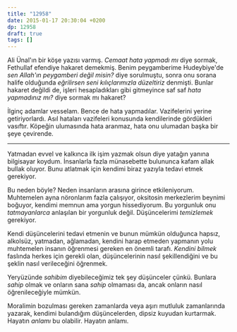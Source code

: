 ```yaml
---
title: "12958"
date: 2015-01-17 20:30:04 +0200
dp: 12958
draft: true
tags: []
---
```


Ali Ünal'ın bir köşe yazısı varmış. *Cemaat hata yapmadı mı* diye
sormak, Fethullaf efendiye hakaret demekmiş. Benim peygamberime
Hudeybiye'de *sen Allah'ın peygamberi değil misin?* diye sorulmuştu,
sonra onu sorana halife olduğunda *eğrilirsen seni kılıçlarımızla
düzeltiriz* denmişti. Bunlar hakaret değildi de, işleri hesapladıkları
gibi gitmeyince saf saf *hata yapmadınız mı?* diye sormak mı hakaret?

İlginç adamlar vesselam. Bence de hata yapmadılar. Vazifelerini yerine
getiriyorlardı. Asıl hataları vazifeleri konusunda kendilerinde
gördükleri vasıftır. Köpeğin ulumasında hata aranmaz, hata onu
ulumadan başka bir şeye çevirende.

-----

Yatmadan evvel ve kalkınca ilk işim yazmak olsun diye yatağın yanına
bilgisayar koydum. İnsanlarla fazla münasebette bulununca kafam allak
bullak oluyor. Bunu atlatmak için kendimi biraz yazıyla tedavi etmek
gerekiyor.

Bu neden böyle? Neden insanların arasına girince
etkileniyorum. Muhtemelen ayna nöronlarım fazla çalışıyor, oksitosin
merkezlerim beynimi boğuyor, kendimi memnun ama yorgun
hissediyorum. Bu yorgunluk onu *tatmayanlarca* anlaşılan bir yorgunluk
değil. Düşüncelerimi *temizlemek* gerekiyor.

Kendi düşüncelerini tedavi etmenin ve bunun mümkün olduğunca hapsız,
alkolsüz, yatmadan, ağlamadan, kendini harap etmeden yapmanın yolu
muhtemelen insanın öğrenmesi gereken en önemli tarafı. *Kendini
bilmek* faslında herkes için gerekli olan, düşüncelerinin nasıl
şekillendiğini ve bu şeklin nasıl verileceğini öğrenmek.

Yeryüzünde *sahibim* diyebileceğimiz tek şey düşünceler çünkü. Bunlara
*sahip* olmak ve onların sana *sahip* olmaması da, ancak onların nasıl
öğrenileceğiyle mümkün.

Moralimin bozulması gereken zamanlarda veya aşırı mutluluk
zamanlarında yazarak, kendimi bulandığım düşüncelerden, dipsiz kuyudan
kurtarmak. Hayatın *anlamı* bu olabilir. Hayatın anlamı.



